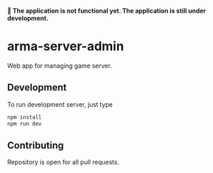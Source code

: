 **🚧 The application is not functional yet. The application is still under development.**

# arma-server-admin

Web app for managing game server.

## Development

To run development server, just type

```bash
npm install
npm run dev
```

## Contributing

Repository is open for all pull requests.
